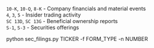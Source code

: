 `10-K`, `10-Q`, `8-K` - Company financials and material events  
`4`, `3`, `5` - Insider trading activity  
`SC 13D`, `SC 13G` - Beneficial ownership reports  
`S-1`, `S-3` - Securities offerings  
  
python sec_filings.py TICKER -f FORM_TYPE -n NUMBER  